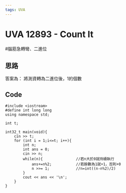 ```yaml
---
tags: UVA
---
```

# UVA 12893 - Count It
#腦筋急轉彎、二進位
## 思路
答案為： 將測資轉為二進位後，1的個數
## Code
```c=
#include <iostream>
#define int long long
using namespace std;

int t;

int32_t main(void){
    cin >> t;
    for (int i = 1;i<=t; i++){
        int n;
        int ans = 0;
        cin >> n;
        while(n){               //若n大於0就持續執行
            ans+=n%2;           //若餘數為1就+1，否則+0
            n >>= 1;            //n=int((n-n%2)/2)
        }
        cout << ans << '\n';
    }
}
```